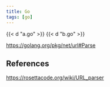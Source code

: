 ```yaml
---
title: Go
tags: [go]
---
```


{{< d "a.go" >}}
{{< d "b.go" >}}

<https://golang.org/pkg/net/url#Parse>

## References

<https://rosettacode.org/wiki/URL_parser>
